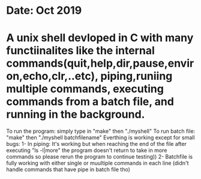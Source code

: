 # Date: Oct 2019 
# A unix shell devloped in C with many functiinalites like the internal commands(quit,help,dir,pause,environ,echo,clr,..etc), piping,runiing multiple commands, executing commands from a batch file, and running in the background.
To run the program: simply type in "make" then "./myshell"
To run batch file: "make" then "./myshell batchfilename"
Everthing is working except for small bugs:
1- In piping: It's working but when reaching the end of the file after executing "ls -l|more" the program doesn't return to take in more commands so please rerun the program to continue testing))
2- Batchfile is fully working with either single or muultiple commands in each line (didn't handle commands that have pipe in batch file tho)
